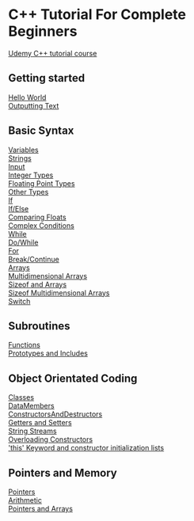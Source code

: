 # C++ Tutorial For Complete Beginners
[Udemy C++ tutorial course](https://www.udemy.com/course/free-learn-c-tutorial-beginners/)

## Getting started
[Hello World](https://github.com/beef-erikson/CPlusPlusTutorialForCompleteBeginners/blob/master/GettingStarted/HelloWorld/HelloWorld.cpp)<br />
[Outputting Text](https://github.com/beef-erikson/CPlusPlusTutorialForCompleteBeginners/blob/master/GettingStarted/OutputtingText/OutputtingText.cpp)

## Basic Syntax
[Variables](https://github.com/beef-erikson/CPlusPlusTutorialForCompleteBeginners/blob/master/BasicSyntax/Variables/Variables.cpp)<br />
[Strings](https://github.com/beef-erikson/CPlusPlusTutorialForCompleteBeginners/blob/master/BasicSyntax/Strings/Strings.cpp)<br />
[Input](https://github.com/beef-erikson/CPlusPlusTutorialForCompleteBeginners/blob/master/BasicSyntax/Input/Input.cpp)<br />
[Integer Types](https://github.com/beef-erikson/CPlusPlusTutorialForCompleteBeginners/blob/master/BasicSyntax/IntegerTypes/IntegerTypes.cpp)<br />
[Floating Point Types](https://github.com/beef-erikson/CPlusPlusTutorialForCompleteBeginners/blob/master/BasicSyntax/FloatingPointTypes/FloatingPointTypes.cpp)<br />
[Other Types](https://github.com/beef-erikson/CPlusPlusTutorialForCompleteBeginners/blob/master/BasicSyntax/OtherTypes/OtherTypes.cpp)<br />
[If](https://github.com/beef-erikson/CPlusPlusTutorialForCompleteBeginners/blob/master/BasicSyntax/If/If.cpp)<br />
[If/Else](https://github.com/beef-erikson/CPlusPlusTutorialForCompleteBeginners/blob/master/BasicSyntax/IfElse/IfElse.cpp)<br />
[Comparing Floats](https://github.com/beef-erikson/CPlusPlusTutorialForCompleteBeginners/blob/master/BasicSyntax/ComparingFloats/ComparingFloats.cpp)<br />
[Complex Conditions](https://github.com/beef-erikson/CPlusPlusTutorialForCompleteBeginners/blob/master/BasicSyntax/ComplexConditions/ComplexConditions.cpp)<br />
[While](https://github.com/beef-erikson/CPlusPlusTutorialForCompleteBeginners/blob/master/BasicSyntax/While/While.cpp)<br />
[Do/While](https://github.com/beef-erikson/CPlusPlusTutorialForCompleteBeginners/blob/master/BasicSyntax/DoWhile/DoWhile.cpp)<br />
[For](https://github.com/beef-erikson/CPlusPlusTutorialForCompleteBeginners/blob/master/BasicSyntax/For/For.cpp)<br />
[Break/Continue](https://github.com/beef-erikson/CPlusPlusTutorialForCompleteBeginners/blob/master/BasicSyntax/BreakContinue/BreakContinue.cpp)<br />
[Arrays](https://github.com/beef-erikson/CPlusPlusTutorialForCompleteBeginners/blob/master/BasicSyntax/Arrays/Arrays.cpp)<br />
[Multidimensional Arrays](https://github.com/beef-erikson/CPlusPlusTutorialForCompleteBeginners/blob/master/BasicSyntax/MultidirectionalArrays/MultidirectionalArrays.cpp)<br />
[Sizeof and Arrays](https://github.com/beef-erikson/CPlusPlusTutorialForCompleteBeginners/blob/master/BasicSyntax/SizeOf/SizeOf.cpp)<br />
[Sizeof Multidimensional Arrays](https://github.com/beef-erikson/CPlusPlusTutorialForCompleteBeginners/blob/master/BasicSyntax/SizeOfMultidimensionalArrays/SizeOfMultidimensionalArrays.cpp)<br />
[Switch](https://github.com/beef-erikson/CPlusPlusTutorialForCompleteBeginners/blob/master/BasicSyntax/Switch/Switch.cpp)<br />

## Subroutines
[Functions](https://github.com/beef-erikson/CPlusPlusTutorialForCompleteBeginners/blob/master/Subroutines/Functions/Functions.cpp)<br />
[Prototypes and Includes](https://github.com/beef-erikson/CPlusPlusTutorialForCompleteBeginners/blob/master/Subroutines/PrototypesAndIncludes/PrototypesAndIncludes.cpp)<br />

## Object Orientated Coding
[Classes](https://github.com/beef-erikson/CPlusPlusTutorialForCompleteBeginners/blob/master/ObjectOrientatedCoding/Classes/Classes.cpp)<br />
[DataMembers](https://github.com/beef-erikson/CPlusPlusTutorialForCompleteBeginners/blob/master/ObjectOrientatedCoding/DataMembers/DataMembers.cpp)<br />
[ConstructorsAndDestructors](https://github.com/beef-erikson/CPlusPlusTutorialForCompleteBeginners/blob/master/ObjectOrientatedCoding/ConstructorsAndDestructors/ConstructorsAndDestructors.cpp)<br />
[Getters and Setters](https://github.com/beef-erikson/CPlusPlusTutorialForCompleteBeginners/blob/master/ObjectOrientatedCoding/GettersAndSetters/GettersAndSetters.cpp)<br />
[String Streams](https://github.com/beef-erikson/CPlusPlusTutorialForCompleteBeginners/blob/master/ObjectOrientatedCoding/StringStreams/StringStreams.cpp)<br />
[Overloading Constructors](https://github.com/beef-erikson/CPlusPlusTutorialForCompleteBeginners/blob/master/ObjectOrientatedCoding/OverloadingConstructors/OverloadingConstructors.cpp)<br />
['this' Keyword and constructor initialization lists](https://github.com/beef-erikson/CPlusPlusTutorialForCompleteBeginners/blob/master/ObjectOrientatedCoding/This/This.cpp)<br />

## Pointers and Memory
[Pointers](https://github.com/beef-erikson/CPlusPlusTutorialForCompleteBeginners/blob/master/PointersAndMemory/Pointers/Pointers.cpp)<br />
[Arithmetic](https://github.com/beef-erikson/CPlusPlusTutorialForCompleteBeginners/blob/master/PointersAndMemory/Arithmetic/Arithmetic.cpp)<br />
[Pointers and Arrays](https://github.com/beef-erikson/CPlusPlusTutorialForCompleteBeginners/blob/master/PointersAndMemory/PointersAndArrays/PointersAndArrays.cpp)<br />
